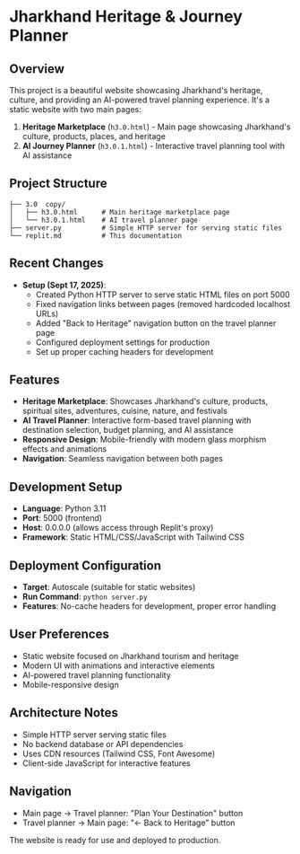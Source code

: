 # Jharkhand Heritage & Journey Planner

## Overview
This project is a beautiful website showcasing Jharkhand's heritage, culture, and providing an AI-powered travel planning experience. It's a static website with two main pages:

1. **Heritage Marketplace** (`h3.0.html`) - Main page showcasing Jharkhand's culture, products, places, and heritage
2. **AI Journey Planner** (`h3.0.1.html`) - Interactive travel planning tool with AI assistance

## Project Structure
```
├── 3.0  copy/
│   ├── h3.0.html      # Main heritage marketplace page
│   └── h3.0.1.html    # AI travel planner page
├── server.py          # Simple HTTP server for serving static files
└── replit.md          # This documentation
```

## Recent Changes
- **Setup (Sept 17, 2025)**: 
  - Created Python HTTP server to serve static HTML files on port 5000
  - Fixed navigation links between pages (removed hardcoded localhost URLs)
  - Added "Back to Heritage" navigation button on the travel planner page
  - Configured deployment settings for production
  - Set up proper caching headers for development

## Features
- **Heritage Marketplace**: Showcases Jharkhand's culture, products, spiritual sites, adventures, cuisine, nature, and festivals
- **AI Travel Planner**: Interactive form-based travel planning with destination selection, budget planning, and AI assistance
- **Responsive Design**: Mobile-friendly with modern glass morphism effects and animations
- **Navigation**: Seamless navigation between both pages

## Development Setup
- **Language**: Python 3.11
- **Port**: 5000 (frontend)
- **Host**: 0.0.0.0 (allows access through Replit's proxy)
- **Framework**: Static HTML/CSS/JavaScript with Tailwind CSS

## Deployment Configuration
- **Target**: Autoscale (suitable for static websites)
- **Run Command**: `python server.py`
- **Features**: No-cache headers for development, proper error handling

## User Preferences
- Static website focused on Jharkhand tourism and heritage
- Modern UI with animations and interactive elements
- AI-powered travel planning functionality
- Mobile-responsive design

## Architecture Notes
- Simple HTTP server serving static files
- No backend database or API dependencies
- Uses CDN resources (Tailwind CSS, Font Awesome)
- Client-side JavaScript for interactive features

## Navigation
- Main page → Travel planner: "Plan Your Destination" button
- Travel planner → Main page: "← Back to Heritage" button

The website is ready for use and deployed to production.